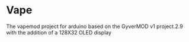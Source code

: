 # Vape
The vapemod project for arduino based on the GyverMOD v1 project.2.9 with the addition of a 128X32 OLED display
